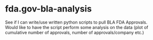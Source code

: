 # fda.gov-bla-analysis
See if I can write/use written python scripts to pull BLA FDA Approvals.  Would like to have the script perform some analysis on the data (plot of cumulative number of approvals, number of approvals/company etc.)
